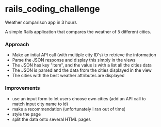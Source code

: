 # rails_coding_challenge
Weather comparison app in 3 hours

A simple Rails application that compares the weather of 5 different cities. 


### Approach 

 - Make an intial API call (with multiple city ID's) to retrieve the information
 - Parse the JSON response and display this simply in the views 
 - The JSON has key "item", and the value is  with a list all the cities data 
 - The JSON is parsed and the data from the cities displayed in the view
 - The cities with the best weather attributes are displayed

### Improvements 
 
 - use an input form to let users choose own cities (add an API call to match input city name to id)
 - make a recommendation (unfortunately I ran out of time)
 - style the page
 - split the data onto several HTML pages


